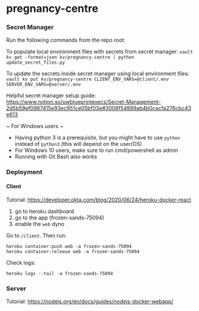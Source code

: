 # pregnancy-centre

### Secret Manager
Run the following commands from the repo root:

To populate local environment files with secrets from secret manager:
`vault kv get -format=json kv/pregnancy-centre | python update_secret_files.py`

To update the secrets inside secret manager using local environment files:
`vault kv put kv/pregnancy-centre CLIENT_ENV_VARS=@client/.env SERVER_ENV_VARS=@server/.env`

Helpful secret manager setup guide:
https://www.notion.so/uwblueprintexecs/Secret-Management-2d5b59ef0987415e93ec951ce05bf03e#3008f54889ab4b0cacfa276cbc43e613

~ For Windows users ~
- Having python 3 is a prerequisite, but you might have to use `python` instead of `python3` (this will depend on the user/OS)
- For Windows 10 users, make sure to run cmd/powershell as admin
- Running with Git Bash also works

### Deployment


#### Client
Tutorial: https://developer.okta.com/blog/2020/06/24/heroku-docker-react

1. go to heroku dashboard
2. go to the app (frozen-sands-75094) 
3. enable the `web` dyno


Go to `/client`. Then run:
```
heroku container:push web -a frozen-sands-75094
heroku container:release web -a frozen-sands-75094
```

Check logs:
```
heroku logs --tail -a frozen-sands-75094
```

### Server
Tutorial: https://nodejs.org/en/docs/guides/nodejs-docker-webapp/


